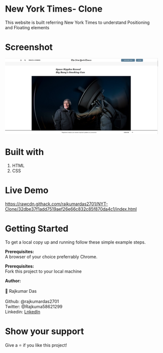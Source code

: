 # New York Times- Clone
This website is built referring New York Times to understand Positioning and Floating elements

# Screenshot
<img width="960" alt="Screenshot 2020-02-28 16 42 07" src="https://github.com/rajkumardas2701/NYT-Clone/blob/feature/img/screenshot.png">

# Built with
1. HTML
2. CSS

# Live Demo
https://rawcdn.githack.com/rajkumardas2701/NYT-Clone/32dbe37f1add7519aef26e66c832c85f870da4c1/index.html

# Getting Started
To get a local copy up and running follow these simple example steps.

<strong>Prerequisites:</strong><br>
A browser of your choice preferrably Chrome.

<strong>Prerequisites:</strong><br>
Fork this project to your local machine

<strong>Author:</strong><br><br>
🤵 Rajkumar Das<br><br> 
   Github: @rajkumardas2701 <br>
   Twitter: @Rajkuma58621299 <br>
   Linkedin: <a href="https://www.linkedin.com/in/rajkumar-das-41308961">LnkedIn</a>

# Show your support
Give a ⭐️ if you like this project!
